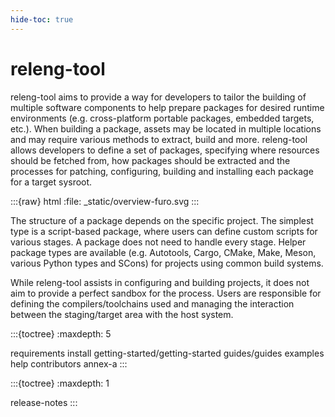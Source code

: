 ```yaml
---
hide-toc: true
---
```


# releng-tool

releng-tool aims to provide a way for developers to tailor the building of
multiple software components to help prepare packages for desired runtime
environments (e.g. cross-platform portable packages, embedded targets, etc.).
When building a package, assets may be located in multiple locations and may
require various methods to extract, build and more. releng-tool allows
developers to define a set of packages, specifying where resources should be
fetched from, how packages should be extracted and the processes for
patching, configuring, building and installing each package for a target
sysroot.

:::{raw} html
:file: _static/overview-furo.svg
:::

The structure of a package depends on the specific project. The simplest
type is a script-based package, where users can define custom scripts for
various stages. A package does not need to handle every stage. Helper
package types are available (e.g. Autotools, Cargo, CMake, Make, Meson,
various Python types and SCons) for projects using common build systems.

While releng-tool assists in configuring and building projects, it does not
aim to provide a perfect sandbox for the process. Users are responsible
for defining the compilers/toolchains used and managing the interaction
between the staging/target area with the host system.

:::{toctree}
:maxdepth: 5

requirements
install
getting-started/getting-started
guides/guides
examples
help
contributors
annex-a
:::

:::{toctree}
:maxdepth: 1

release-notes
:::
